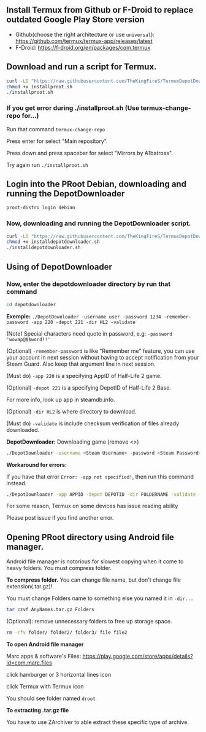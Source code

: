 

## Install Termux from Github or F-Droid to replace outdated Google Play Store version
 - Github(choose the right architecture or use ``universal``): https://github.com/termux/termux-app/releases/latest
 - F-Droid: https://f-droid.org/en/packages/com.termux
## Download and run a script for Termux.
```bash
curl -LO "https://raw.githubusercontent.com/TheKingFireS/TermuxDepotDownloader/main/installproot.sh"
chmod +x installproot.sh
./installproot.sh
```
### If you get error during ./installproot.sh (Use termux-change-repo for...)

Run that command ``termux-change-repo``

Press enter for select "Main repository".

Press down and press spacebar for select "Mirrors by A1batross".

Try again run ``./installproot.sh``
## Login into the PRoot Debian, downloading and running the DepotDownloader
```bash
proot-distro login debian
```
### Now, downloading and running the DepotDownloader script.
```bash
curl -LO "https://raw.githubusercontent.com/TheKingFireS/TermuxDepotDownloader/main/installdepotdownloader.sh"
chmod +x installdepotdownloader.sh
./installdepotdownloader.sh
```
## Using of DepotDownloader
### Now, enter the depotdownloader directory by run that command
```bash
cd depotdownloader
```
**Exemple:** ``./DepotDownloader -username user -password 1234 -remember-password -app 220 -depot 221 -dir HL2 -validate``

(Note) Special characters need quote in password, e.g: ``-password 'wowap@$$word!!'``

(Optional) ``-remember-password`` is like "Remember me" feature, you can use your account in next session without having to accept notification from your Steam Guard. Also keep that argument line in next session.

(Must do) ``-app 220`` is a specifying AppID of Half-Life 2 game.

(Optional) ``-depot 221`` is a specifying DepotID of Half-Life 2 Base.

For more info, look up app in steamdb.info.

(Optional) ``-dir HL2`` is where directory to download.

(Must do) ``-validate`` is include checksum verification of files already downloaded.

**DepotDownloader:** Downloading game (remove <>)
```bash
./DepotDownloader -username <Steam Username> -password <Steam Password> -remember-password -app APPID -depot DEPOTID -dir FOLDERNAME -validate
```
**Workaround for errors:**

If you have that error ``Error: -app not specified!``, then run this command instead.
```bash
./DepotDownloader -app APPID -depot DEPOTID -dir FOLDERNAME -validate -username <Steam Username> -password <Steam Password> -remember-password
```
For some reason, Termux on some devices has issue reading ability

Please post issue if you find another error.

## Opening PRoot directory using Android file manager.
Android file manager is notorious for slowest copying when it come to heavy folders. You must compress folder.

**To compress folder.** You can change file name, but don't change file extension(.tar.gz)!

You must change Folders name to something else you named it in ``-dir...``

```bash
tar czvf AnyNames.tar.gz Folders
```
(Optional): remove unnecessary folders to free up storage space.
```bash
rm -rfv folder/ folder2/ folder3/ file file2
```

**To open Android file manager**

Marc apps & software's Files: https://play.google.com/store/apps/details?id=com.marc.files

click hamburger or 3 horizontal lines icon

click Termux with Termux icon

You should see folder named ``droot``

**To extracting .tar.gz file**

You have to use ZArchiver to able extract these specific type of archive.
